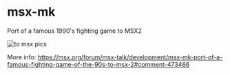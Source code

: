 # msx-mk
Port of a famous 1990's fighting game to MSX2

<img src="https://msx.pics/images/2025/03/07/to-msx-pics.png" alt="to msx pics" border="0">

More info:
https://msx.org/forum/msx-talk/development/msx-mk-port-of-a-famous-fighting-game-of-the-90s-to-msx-2#comment-473466